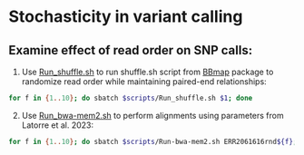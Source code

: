 # Stochasticity in variant calling

## Examine effect of read order on SNP calls:
1. Use [Run_shuffle.sh](/scripts/Run_shuffle.sh) to run shuffle.sh script from [BBmap](https://github.com/BioInfoTools/BBMap) package to randomize read order while maintaining paired-end relationships:
```bash
for f in {1..10}; do sbatch $scripts/Run_shuffle.sh $1; done
```
2. Use [Run_bwa-mem2.sh](/scripts/Run_bwa-mem2.sh) to perform alignments using parameters from Latorre et al. 2023:
```bash
for f in {1..10}; do sbatch $scripts/Run-bwa-mem2.sh ERR2061616rnd${f}; done
```
